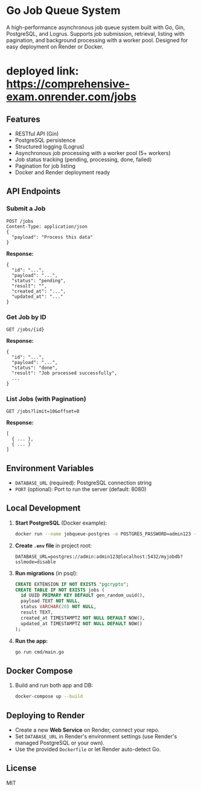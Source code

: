 # Go Job Queue System

A high-performance asynchronous job queue system built with Go, Gin, PostgreSQL, and Logrus. Supports job submission, retrieval, listing with pagination, and background processing with a worker pool. Designed for easy deployment on Render or Docker.


# deployed link: https://comprehensive-exam.onrender.com/jobs


## Features
- RESTful API (Gin)
- PostgreSQL persistence
- Structured logging (Logrus)
- Asynchronous job processing with a worker pool (5+ workers)
- Job status tracking (pending, processing, done, failed)
- Pagination for job listing
- Docker and Render deployment ready

## API Endpoints

### Submit a Job
```
POST /jobs
Content-Type: application/json
{
  "payload": "Process this data"
}
```
**Response:**
```
{
  "id": "...",
  "payload": "...",
  "status": "pending",
  "result": "",
  "created_at": "...",
  "updated_at": "..."
}
```

### Get Job by ID
```
GET /jobs/{id}
```
**Response:**
```
{
  "id": "...",
  "payload": "...",
  "status": "done",
  "result": "Job processed successfully",
  ...
}
```

### List Jobs (with Pagination)
```
GET /jobs?limit=10&offset=0
```
**Response:**
```
[
  { ... },
  { ... }
]
```

## Environment Variables
- `DATABASE_URL` (required): PostgreSQL connection string
- `PORT` (optional): Port to run the server (default: 8080)

## Local Development
1. **Start PostgreSQL** (Docker example):
   ```sh
   docker run --name jobqueue-postgres -e POSTGRES_PASSWORD=admin123 -e POSTGRES_USER=admin -e POSTGRES_DB=myjobdb -p 5432:5432 -d postgres:15
   ```
2. **Create `.env` file** in project root:
   ```
   DATABASE_URL=postgres://admin:admin123@localhost:5432/myjobdb?sslmode=disable
   ```
3. **Run migrations** (in psql):
   ```sql
   CREATE EXTENSION IF NOT EXISTS "pgcrypto";
   CREATE TABLE IF NOT EXISTS jobs (
     id UUID PRIMARY KEY DEFAULT gen_random_uuid(),
     payload TEXT NOT NULL,
     status VARCHAR(20) NOT NULL,
     result TEXT,
     created_at TIMESTAMPTZ NOT NULL DEFAULT NOW(),
     updated_at TIMESTAMPTZ NOT NULL DEFAULT NOW()
   );
   ```
4. **Run the app:**
   ```sh
   go run cmd/main.go
   ```

## Docker Compose
1. Build and run both app and DB:
   ```sh
   docker-compose up --build
   ```

## Deploying to Render
- Create a new **Web Service** on Render, connect your repo.
- Set `DATABASE_URL` in Render's environment settings (use Render's managed PostgreSQL or your own).
- Use the provided `Dockerfile` or let Render auto-detect Go.


## License
MIT
